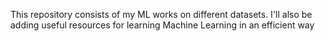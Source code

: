 This repository consists of my ML works on different datasets. I'll also be adding useful resources for learning Machine Learning in an efficient way
